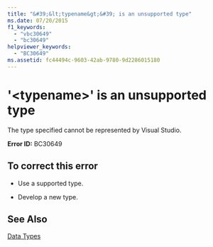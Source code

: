 ```yaml
---
title: "&#39;&lt;typename&gt;&#39; is an unsupported type"
ms.date: 07/20/2015
f1_keywords: 
  - "vbc30649"
  - "bc30649"
helpviewer_keywords: 
  - "BC30649"
ms.assetid: fc44494c-9603-42ab-9780-9d2286015180
---
```

# &#39;&lt;typename&gt;&#39; is an unsupported type
The type specified cannot be represented by Visual Studio.  
  
 **Error ID:** BC30649  
  
## To correct this error  
  
- Use a supported type.  
  
- Develop a new type.  
  
## See Also  
 [Data Types](../../visual-basic/language-reference/data-types/data-type-summary.md)
